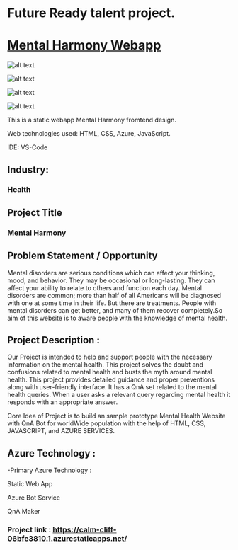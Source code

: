 
# Future Ready talent project.

# [Mental Harmony Webapp](https://calm-cliff-06bfe3810.1.azurestaticapps.net/)

![ alt text ](https://img.shields.io/badge/-HTML5-CC0000?style-for-the-badge&logo-Tesla) 

![ alt text ](https://img.shields.io/badge/-CSS3-0000FF?style-for-the-badge&logo-Tesla) 

![ alt text ](https://img.shields.io/badge/-JavaScript-808080?style-for-the-badge&logo-Tesla)

![ alt text ](https://img.shields.io/badge/-Azure-1974D2?style-for-the-badge&logo-Tesla)

This is a static webapp Mental Harmony fromtend design.

Web technologies used: HTML, CSS, Azure, JavaScript.


IDE: VS-Code





## Industry: 

### Health
## Project Title

### Mental Harmony

## Problem Statement / Opportunity 

Mental disorders are serious conditions which can affect your thinking, mood, and behavior. They may be occasional or long-lasting. They can affect your ability to relate to others and function each day. Mental disorders are common; more than half of all Americans will be diagnosed with one at some time in their life. But there are treatments. People with mental disorders can get better, and many of them recover completely.So aim of this website is to aware people with the knowledge of mental health.
## Project Description :

Our Project is intended to help and support people with the necessary information on the mental health.
This project solves the doubt and confusions related to mental health  and busts the myth around mental health. This project provides detailed guidance and proper preventions along with user-friendly interface.
It has a QnA set related to the mental health queries. When a user asks a relevant query regarding mental health it responds with an appropriate answer. 

Core Idea of Project is to build an sample prototype Mental Health Website with QnA Bot for worldWide population with the help of HTML, CSS, JAVASCRIPT,  and AZURE SERVICES.
## Azure Technology :

-Primary Azure Technology :

Static Web App

Azure Bot Service

QnA Maker



### Project link : https://calm-cliff-06bfe3810.1.azurestaticapps.net/
